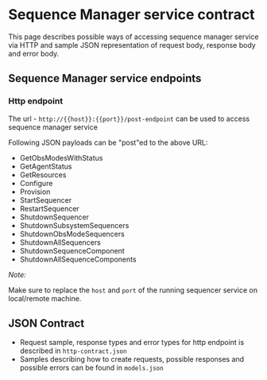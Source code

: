 # Sequence Manager service contract

This page describes possible ways of accessing sequence manager service via HTTP and sample JSON representation of request body, response body and error body.

## Sequence Manager service endpoints

### Http endpoint

The url - `http://{{host}}:{{port}}/post-endpoint` can be used to access sequence manager service

Following JSON payloads can be "post"ed to the above URL:
* GetObsModesWithStatus
* GetAgentStatus
* GetResources
* Configure
* Provision
* StartSequencer
* RestartSequencer
* ShutdownSequencer
* ShutdownSubsystemSequencers
* ShutdownObsModeSequencers
* ShutdownAllSequencers
* ShutdownSequenceComponent
* ShutdownAllSequenceComponents


_Note:_

Make sure to replace the `host` and `port` of the running sequencer service on local/remote machine.

## JSON Contract

* Request sample, response types and error types for http endpoint is described in `http-contract.json`
* Samples describing how to create requests, possible responses and possible errors can be found in `models.json`

